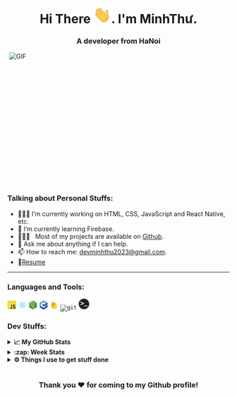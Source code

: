 ### <h1 align="center">Hi There <img src="https://raw.githubusercontent.com/ABSphreak/ABSphreak/master/gifs/Hi.gif" width="40px" />. I'm MinhThư.</h1>
<h3 align="center">A developer from HaNoi</h3>

<img align="right" alt="GIF" src="https://github.com/abhisheknaiidu/abhisheknaiidu/blob/master/code.gif?raw=true" width="500" height="320" />
  
### **Talking about Personal Stuffs:**

- 👨🏽‍💻 I’m currently working on HTML, CSS, JavaScript and React Native, etc.
- 🌱 I’m currently learning Firebase.
- 👨🏻‍💻 &nbsp; Most of my projects are available on [Github](https://github.com/DevMinhThu).
- 💬 Ask me about anything if I can help.
- 📫 How to reach me: devminhthu2023@gmail.com.
- 📝[Resume](https://drive.google.com/file/d/1mAvxdLewHEGf6csELogytDjGo6dx-bNx/view)

<hr>

### **Languages and Tools:**  

<code><img height="20" src="https://raw.githubusercontent.com/github/explore/80688e429a7d4ef2fca1e82350fe8e3517d3494d/topics/javascript/javascript.png"></code>
<code><img height="20" src="https://raw.githubusercontent.com/github/explore/80688e429a7d4ef2fca1e82350fe8e3517d3494d/topics/react/react.png"></code>
<code><img height="20" src="https://raw.githubusercontent.com/github/explore/80688e429a7d4ef2fca1e82350fe8e3517d3494d/topics/nodejs/nodejs.png"></code>
<code><img height="20" src="https://raw.githubusercontent.com/github/explore/80688e429a7d4ef2fca1e82350fe8e3517d3494d/topics/cpp/cpp.png"></code>
<code><img height="20" src="https://raw.githubusercontent.com/github/explore/80688e429a7d4ef2fca1e82350fe8e3517d3494d/topics/firebase/firebase.png"></code>
<code><img height="25" src="https://devicons.github.io/devicon/devicon.git/icons/git/git-original.svg" alt="git"></code>
<code><img height="25" src="https://raw.githubusercontent.com/github/explore/80688e429a7d4ef2fca1e82350fe8e3517d3494d/topics/terminal/terminal.png" alt="terminal"></code>

### Dev Stuffs:

<details>	
  <summary><b>📈 My GitHub Stats</b></summary>

<img height="180em" src="https://github-readme-stats.vercel.app/api?username=DevMinhThu&show_icons=true&title_color=5094f0&icon_color=e1c443&text_color=dadada&bg_color=151515&hide_border=true" />
<img height="180em" src="https://github-readme-stats.vercel.app/api/top-langs/?username=DevMinhThu&langs_count=8&layout=compact&bg_color=151515&text_color=ffffff"/>
</details>

<!-- Week Stats -->
<details>
  <summary><b>:zap: Week Stats</b></summary>
  <img align="center" height="180em" src="https://github-readme-stats.vercel.app/api/wakatime?username=DevMinhThu&&text_color=dadada&bg_color=151515&hide_border=true" />
</details>

<!-- Things I use to get stuff done -->
<details>	
  <br />
  <summary><b>⚙️ Things I use to get stuff done</b></summary>
  	<ul>
  	    <li><b>OS:</b> Windows 10 Version 20H2</li>
	      <li><b>Laptop: </b> AcerSwift SF315-52 (i5-8250U)</li>
  	    <li><b>Browser: </b> Microsoft Edge and Google Chrome</li>
	      <li><b>Code Editor:</b> VSCode - The best editor out there</li>
	      <li><b>To Stay Updated:</b> Medium and Twitter</li>
	      <br />
	</ul>	
</details>

#

<div align="center">

### Thank you ❤️ for coming to my Github profile!

</div>
